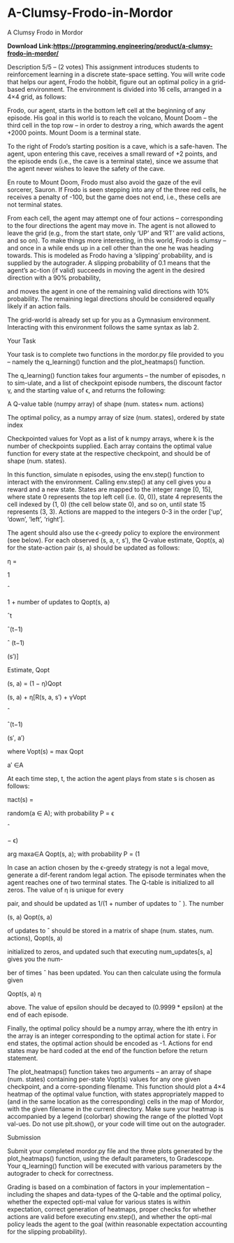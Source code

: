 # A-Clumsy-Frodo-in-Mordor
A Clumsy Frodo in Mordor

**Download Link:https://programming.engineering/product/a-clumsy-frodo-in-mordor/**

Description
5/5 – (2 votes)
This assignment introduces students to reinforcement learning in a discrete state-space setting. You will write code that helps our agent, Frodo the hobbit, figure out an optimal policy in a grid-based environment. The environment is divided into 16 cells, arranged in a 4×4 grid, as follows:

Frodo, our agent, starts in the bottom left cell at the beginning of any episode. His goal in this world is to reach the volcano, Mount Doom – the third cell in the top row – in order to destroy a ring, which awards the agent +2000 points. Mount Doom is a terminal state.

To the right of Frodo’s starting position is a cave, which is a safe-haven. The agent, upon entering this cave, receives a small reward of +2 points, and the episode ends (i.e., the cave is a terminal state), since we assume that the agent never wishes to leave the safety of the cave.

En route to Mount Doom, Frodo must also avoid the gaze of the evil sorcerer, Sauron. If Frodo is seen stepping into any of the three red cells, he receives a penalty of -100, but the game does not end, i.e., these cells are not terminal states.

From each cell, the agent may attempt one of four actions – corresponding to the four directions the agent may move in. The agent is not allowed to leave the grid (e.g., from the start state, only ‘UP’ and ‘RT’ are valid actions, and so on). To make things more interesting, in this world, Frodo is clumsy – and once in a while ends up in a cell other than the one he was heading towards. This is modeled as Frodo having a ‘slipping’ probability, and is supplied by the autograder. A slipping probability of 0.1 means that the agent’s ac-tion (if valid) succeeds in moving the agent in the desired direction with a 90% probability,


and moves the agent in one of the remaining valid directions with 10% probability. The remaining legal directions should be considered equally likely if an action fails.

The grid-world is already set up for you as a Gymnasium environment. Interacting with this environment follows the same syntax as lab 2.

Your Task

Your task is to complete two functions in the mordor.py file provided to you – namely the q_learning() function and the plot_heatmaps() function.

The q_learning() function takes four arguments – the number of episodes, n to sim-ulate, and a list of checkpoint episode numbers, the discount factor γ, and the starting value of ϵ, and returns the following:

A Q-value table (numpy array) of shape (num. states× num. actions)

The optimal policy, as a numpy array of size (num. states), ordered by state index

Checkpointed values for Vopt as a list of k numpy arrays, where k is the number of checkpoints supplied. Each array contains the optimal value function for every state at the respective checkpoint, and should be of shape (num. states).

In this function, simulate n episodes, using the env.step() function to interact with the environment. Calling env.step() at any cell gives you a reward and a new state. States are mapped to the integer range [0, 15], where state 0 represents the top left cell (i.e. (0, 0)), state 4 represents the cell indexed by (1, 0) (the cell below state 0), and so on, until state 15 represents (3, 3). Actions are mapped to the integers 0-3 in the order [‘up’, ‘down’, ‘left’, ‘right’].

The agent should also use the ϵ-greedy policy to explore the environment (see below). For each observed (s, a, r, s′), the Q-value estimate, Qopt(s, a) for the state-action pair (s, a) should be updated as follows:

η =

1

ˆ

1 + number of updates to Qopt(s, a)

ˆt

ˆ(t−1)

ˆ (t−1)

(s′)]

Estimate, Qopt

(s, a) = (1 − η)Qopt

(s, a) + η[R(s, a, s′) + γVopt

ˆ

ˆ(t−1)

(s′, a′)

where Vopt(s) = max Qopt

a′ ∈A

At each time step, t, the action the agent plays from state s is chosen as follows:

πact(s) =

random(a ∈ A); with probability P = ϵ

ˆ

− ϵ)

arg maxa∈A Qopt(s, a); with probability P = (1


In case an action chosen by the ϵ-greedy strategy is not a legal move, generate a dif-ferent random legal action. The episode terminates when the agent reaches one of two terminal states. The Q-table is initialized to all zeros. The value of η is unique for every

pair, and should be updated as 1/(1 + number of updates to ˆ ). The number

(s, a) Qopt(s, a)

of updates to ˆ should be stored in a matrix of shape (num. states, num. actions), Qopt(s, a)

initialized to zeros, and updated such that executing num_updates[s, a] gives you the num-

ber of times ˆ has been updated. You can then calculate using the formula given

Qopt(s, a) η

above. The value of epsilon should be decayed to (0.9999 * epsilon) at the end of each episode.

Finally, the optimal policy should be a numpy array, where the ith entry in the array is an integer corresponding to the optimal action for state i. For end states, the optimal action should be encoded as -1. Actions for end states may be hard coded at the end of the function before the return statement.

The plot_heatmaps() function takes two arguments – an array of shape (num. states) containing per-state Vopt(s) values for any one given checkpoint, and a corre-sponding filename. This function should plot a 4×4 heatmap of the optimal value function, with states appropriately mapped to (and in the same location as the corresponding) cells in the map of Mordor, with the given filename in the current directory. Make sure your heatmap is accompanied by a legend (colorbar) showing the range of the plotted Vopt val-ues. Do not use plt.show(), or your code will time out on the autograder.

Submission

Submit your completed mordor.py file and the three plots generated by the plot_heatmaps() function, using the default parameters, to Gradescope. Your q_learning() function will be executed with various parameters by the autograder to check for correctness.

Grading is based on a combination of factors in your implementation – including the shapes and data-types of the Q-table and the optimal policy, whether the expected opti-mal value for various states is within expectation, correct generation of heatmaps, proper checks for whether actions are valid before executing env.step(), and whether the opti-mal policy leads the agent to the goal (within reasonable expectation accounting for the slipping probability).
